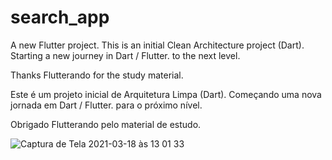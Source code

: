 # search_app

A new Flutter project.
This is an initial Clean Architecture project (Dart). Starting a new journey in Dart / Flutter. to the next level.

Thanks Flutterando for the study material.

Este é um projeto inicial de Arquitetura Limpa (Dart). Começando uma nova jornada em Dart / Flutter. para o próximo nível.


Obrigado Flutterando pelo material de estudo.

![Captura de Tela 2021-03-18 às 13 01 33](https://user-images.githubusercontent.com/66280118/111657502-42ef2d00-87ea-11eb-9546-e485e2ce6ed4.png)
